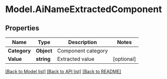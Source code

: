 # Model.AiNameExtractedComponent
## Properties
Name | Type | Description | Notes
------------ | ------------- | ------------- | -------------
**Category** | **Object** | Component category              | 
**Value** | **string** | Extracted value              | [optional] 



[[Back to Model list]](README.md#documentation-for-models) [[Back to API list]](README.md#documentation-for-api-endpoints) [[Back to README]](README.md)


